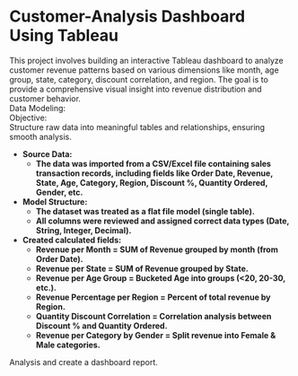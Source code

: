 # Customer-Analysis Dashboard Using Tableau

This project involves building an interactive Tableau dashboard to analyze customer revenue patterns based on various dimensions like month, age group, state, category, discount correlation, and region. The goal is to provide a comprehensive visual insight into revenue distribution and customer behavior.
<br>
Data Modeling:
<br>
Objective:
<br>
Structure raw data into meaningful tables and relationships, ensuring smooth analysis.
- **Source Data:**
   - **The data was imported from a CSV/Excel file containing sales transaction records, including fields like Order Date, Revenue, State, Age, Category, Region, Discount %, Quantity Ordered, Gender, etc.**
- **Model Structure:**
   - **The dataset was treated as a flat file model (single table).**
   - **All columns were reviewed and assigned correct data types (Date, String, Integer, Decimal).**
- **Created calculated fields:**
   - **Revenue per Month = SUM of Revenue grouped by month (from Order Date).**
   - **Revenue per State = SUM of Revenue grouped by State.**
   - **Revenue per Age Group = Bucketed Age into groups (<20, 20-30, etc.).**
   - **Revenue Percentage per Region = Percent of total revenue by Region.**
   - **Quantity Discount Correlation = Correlation analysis between Discount % and Quantity Ordered.**
   - **Revenue per Category by Gender = Split revenue into Female & Male categories.**

Analysis and create a dashboard report.
